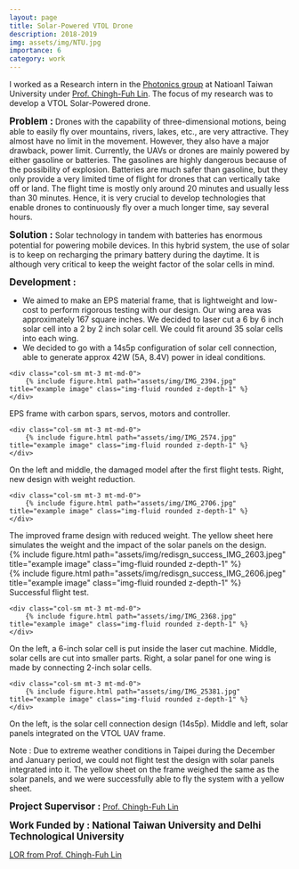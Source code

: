 ```yaml
---
layout: page
title: Solar-Powered VTOL Drone
description: 2018-2019
img: assets/img/NTU.jpg
importance: 6
category: work
---
```


I worked as a Research intern in the <a href="https://gipo.ntu.edu.tw/?locale=en" target="_blank">Photonics group</a> at Natioanl Taiwan University under <a href="https://gipo.ntu.edu.tw/en/member/faculty/Ching-Fuh-Lin-41625297" target="_blank">Prof. Chingh-Fuh Lin</a>. The focus of my research was to develop a VTOL Solar-Powered drone.

<span style="font-size: 17px;"><b>Problem :</b></span>
Drones with the capability of three-dimensional motions, being able to easily fly over mountains, rivers, lakes, etc., are very attractive. They almost have no limit in the movement. However, they also have a major drawback, power limit. Currently, the UAVs or drones are mainly powered by either gasoline or batteries. The gasolines are highly dangerous because of the possibility of explosion. Batteries are much safer than gasoline, but they only provide a very limited time of flight for drones that can vertically take off or land. The flight time is mostly only around 20 minutes and usually less than 30 minutes. Hence, it is very crucial to develop technologies that enable drones to continuously fly over a much longer time, say several hours.

<span style="font-size: 17px;"><b>Solution :</b></span>
Solar technology in tandem with batteries has enormous potential for powering mobile devices. In this hybrid system, the use of solar is to keep on recharging the primary battery during the daytime. It is although very critical to keep the weight factor of the solar cells in mind.

<span style="font-size: 17px;"><b>Development :</b></span>

- We aimed to make an EPS material frame, that is lightweight and low-cost to perform rigorous testing with our design. Our wing area was approximately 167 square inches. We decided to laser cut a 6 by 6 inch solar cell into a 2 by 2 inch solar cell. We could fit around 35 solar cells into each wing.
- We decided to go with a 14s5p configuration of solar cell connection, able to generate approx 42W (5A, 8.4V) power in ideal conditions.

<div class="row"> 

    <div class="col-sm mt-3 mt-md-0">
        {% include figure.html path="assets/img/IMG_2394.jpg" title="example image" class="img-fluid rounded z-depth-1" %}
    </div>

</div>
<div class="caption">
EPS frame with carbon spars, servos, motors and controller.
</div>

<div class="row"> 

    <div class="col-sm mt-3 mt-md-0">
        {% include figure.html path="assets/img/IMG_2574.jpg" title="example image" class="img-fluid rounded z-depth-1" %}
    </div>

</div>
<div class="caption">
On the left and middle, the damaged model after the first flight tests. Right, new design with weight reduction.</div>

<div class="row"> 

    <div class="col-sm mt-3 mt-md-0">
        {% include figure.html path="assets/img/IMG_2706.jpg" title="example image" class="img-fluid rounded z-depth-1" %}
    </div>

</div>
<div class="caption">
The improved frame design with reduced weight. The yellow sheet here simulates the weight and the impact of the solar panels on the design.</div>

<div class="row"> 
    <div class="col-sm mt-3 mt-md-0">
        {% include figure.html path="assets/img/redisgn_success_IMG_2603.jpeg" title="example image" class="img-fluid rounded z-depth-1" %}
    </div>
    <div class="col-sm mt-3 mt-md-0">
        {% include figure.html path="assets/img/redisgn_success_IMG_2606.jpeg" title="example image" class="img-fluid rounded z-depth-1" %}
    </div>
    
</div>
<div class="caption">
Successful flight test.
</div>



<div class="row"> 

    <div class="col-sm mt-3 mt-md-0">
        {% include figure.html path="assets/img/IMG_2368.jpg" title="example image" class="img-fluid rounded z-depth-1" %}
    </div>

</div>
<div class="caption">
On the left, a 6-inch solar cell is put inside the laser cut machine. Middle, solar cells are cut into smaller parts. Right, a solar panel for one wing is made by connecting 2-inch solar cells.
</div>

<div class="row"> 

    <div class="col-sm mt-3 mt-md-0">
        {% include figure.html path="assets/img/IMG_25381.jpg" title="example image" class="img-fluid rounded z-depth-1" %}
    </div>
</div>
<div class="caption">
On the left, is the solar cell connection design (14s5p). Middle and left, solar panels integrated on the VTOL UAV frame.</div>

Note : Due to extreme weather conditions in Taipei during the December and January period, we could not flight test the design with solar panels integrated into it. The yellow sheet on the frame weighed the same as the solar panels, and we were successfully able to fly the system with a yellow sheet.

<span style="font-size: 17px;"><b>Project Supervisor :</b></span>
<a href="https://gipo.ntu.edu.tw/en/member/faculty/Ching-Fuh-Lin-41625297" target="_blank"> Prof. Chingh-Fuh Lin</a> 
 <br>

<span style="font-size: 17px;"><b>Work Funded by : National Taiwan University and Delhi Technological University</b></span>
 <br>

<a href="https://drive.google.com/file/d/1YM3d2uO2Iidk7lfoSRqjdAVzIn7Gk0Za/view?usp=sharing" target="_blank">LOR from Prof. Chingh-Fuh Lin</a>

